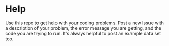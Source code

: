 # Help

Use this repo to get help with your coding problems. Post a new Issue with a description of your problem, the error message you are getting, and the code you are trying to run. It's always helpful to post an example data set too. 
